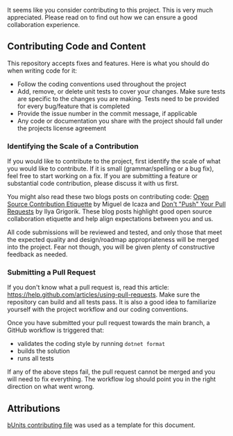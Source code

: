 It seems like you consider contributing to this project. This is very much appreciated. Please read on to find out how we can ensure a good collaboration experience.

## Contributing Code and Content

This repository accepts fixes and features. Here is what you should do when writing code for it:

- Follow the coding conventions used throughout the project
- Add, remove, or delete unit tests to cover your changes. Make sure tests are specific to the changes you are making. Tests need to be provided for every bug/feature that is completed
- Provide the issue number in the commit message, if applicable
- Any code or documentation you share with the project should fall under the projects license agreement

### Identifying the Scale of a Contribution

If you would like to contribute to the project, first identify the scale of what you would like to contribute. If it is small (grammar/spelling or a bug fix), feel free to start working on a fix. If you are submitting a feature or substantial code contribution, please discuss it with us first. 

You might also read these two blogs posts on contributing code: [Open Source Contribution Etiquette](http://tirania.org/blog/archive/2010/Dec-31.html) by Miguel de Icaza and [Don't "Push" Your Pull Requests](https://www.igvita.com/2011/12/19/dont-push-your-pull-requests/) by Ilya Grigorik. These blog posts highlight good open source collaboration etiquette and help align expectations between you and us.

All code submissions will be reviewed and tested, and only those that meet the expected quality and design/roadmap appropriateness will be merged into the project. Fear not though, you will be given plenty of constructive feedback as needed.

### Submitting a Pull Request

If you don't know what a pull request is, read this article: https://help.github.com/articles/using-pull-requests. Make sure the repository can build and all tests pass. It is also a good idea to familiarize yourself with the project workflow and our coding conventions.

Once you have submitted your pull request towards the main branch, a GitHub workflow is triggered that:
- validates the coding style by running `dotnet format`
- builds the solution
- runs all tests

If any of the above steps fail, the pull request cannot be merged and you will need to fix everything. The workflow log should point you in the right direction on what went wrong.

## Attributions

[bUnits contributing file](https://github.com/bUnit-dev/bUnit/blob/c0260b135330ba85c9a3499e0a2474d1ab7a27c4/CONTRIBUTING.md) was used as a template for this document.

